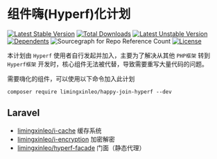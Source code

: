 # 组件嗨(Hyperf)化计划

[![Latest Stable Version](https://poser.pugx.org/limingxinleo/happy-join-hyperf/v)](//packagist.org/packages/limingxinleo/happy-join-hyperf)
[![Total Downloads](https://poser.pugx.org/limingxinleo/happy-join-hyperf/downloads)](//packagist.org/packages/limingxinleo/happy-join-hyperf)
[![Latest Unstable Version](https://poser.pugx.org/limingxinleo/happy-join-hyperf/v/unstable)](//packagist.org/packages/limingxinleo/happy-join-hyperf)
[![Dependents](https://poser.pugx.org/limingxinleo/happy-join-hyperf/dependents)](//packagist.org/packages/limingxinleo/happy-join-hyperf)
![Sourcegraph for Repo Reference Count](https://img.shields.io/sourcegraph/rrc/github.com/limingxinleo/happy-join-hyperf)
[![License](https://poser.pugx.org/limingxinleo/happy-join-hyperf/license)](//packagist.org/packages/limingxinleo/happy-join-hyperf)

本计划由 `Hyperf` 使用者自行发起并加入，主要为了解决从其他 `PHP框架` 转到 `Hyperf框架` 开发时，核心组件无法被代替，导致需要重写大量代码的问题。

需要嗨化的组件，可以使用以下命令加入此计划

```shell
composer require limingxinleo/happy-join-hyperf --dev
```

## Laravel

- [limingxinleo/i-cache](https://github.com/limingxinleo/i-cache) 缓存系统
- [limingxinleo/i-encryption](https://github.com/limingxinleo/i-encryption) 加密解密
- [limingxinleo/hyperf-facade](https://github.com/limingxinleo/hyperf-facade) 门面（静态代理）
